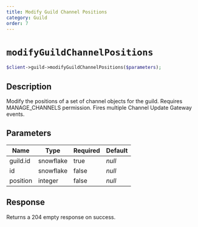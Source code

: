 ```yaml
---
title: Modify Guild Channel Positions
category: Guild
order: 7
---
```


# `modifyGuildChannelPositions`

```php
$client->guild->modifyGuildChannelPositions($parameters);
```

## Description

Modify the positions of a set of channel objects for the guild. Requires MANAGE_CHANNELS permission.  Fires multiple Channel Update Gateway events.

## Parameters


Name | Type | Required | Default
--- | --- | --- | ---
guild.id | snowflake | true | *null*
id | snowflake | false | *null*
position | integer | false | *null*

## Response

Returns a 204 empty response on success.

